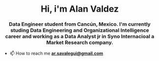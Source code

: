 <h1 align="center">Hi, i'm Alan Valdez</h1>
<h3 align="center">Data Engineer student from Cancún, Mexico. I'm currently studing Data Engineering and Organizational Intelligence career and working as a Data Analyst jr in Syno Internacioal a Market Research company.</h3>

- 📫 How to reach me **ar.savalegui@gmail.com**

<p align="left">
</p>

